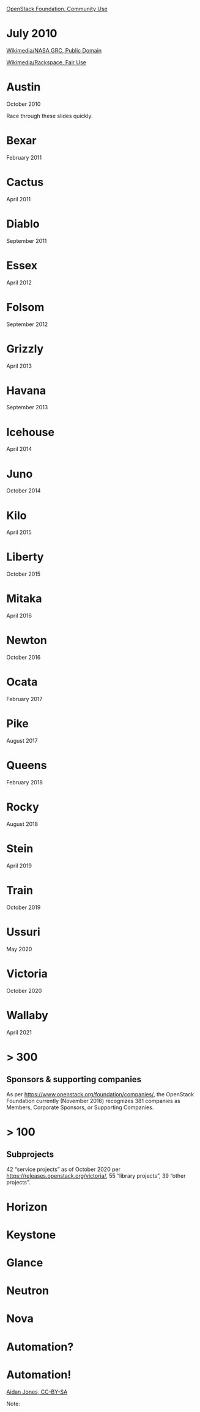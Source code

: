 <!-- .slide: data-background="images/openstack-logo.svg" data-background-size="contain" -->

[OpenStack Foundation, Community Use](http://www.openstack.org/brand/openstack-logo/) <!-- .element: class="caption" -->


# July 2010


<!-- .slide: data-background="http://upload.wikimedia.org/wikipedia/commons/e/e5/NASA_logo.svg" data-background-size="contain" -->
   
[Wikimedia/NASA GRC, Public Domain](https://commons.wikimedia.org/wiki/File:NASA_logo.svg) <!-- .element: class="caption" -->


<!-- .slide: data-background="https://upload.wikimedia.org/wikipedia/commons/9/9d/Rackspace_Technology.svg" data-background-size="contain" -->

[Wikimedia/Rackspace, Fair Use](https://en.wikipedia.org/wiki/File:Rackspace_logo.svg) <!-- .element: class="caption" -->


<!-- .slide: data-autoslide="750" -->
# Austin
October 2010

<!-- Note -->
Race through these slides quickly.


<!-- .slide: data-autoslide="750" -->
# Bexar
February 2011


<!-- .slide: data-autoslide="750" -->
# Cactus
April 2011


<!-- .slide: data-autoslide="750" -->
# Diablo
September 2011


<!-- .slide: data-autoslide="750" -->
# Essex
April 2012


<!-- .slide: data-autoslide="750" -->
# Folsom
September 2012


<!-- .slide: data-autoslide="750" -->
# Grizzly
April 2013


<!-- .slide: data-autoslide="750" -->
# Havana
September 2013


<!-- .slide: data-autoslide="750" -->
# Icehouse
April 2014


<!-- .slide: data-autoslide="750" -->
# Juno
October 2014


<!-- .slide: data-autoslide="750" -->
# Kilo
April 2015


<!-- .slide: data-autoslide="750" -->
# Liberty
October 2015


<!-- .slide: data-autoslide="750" -->
# Mitaka
April 2016


<!-- .slide: data-autoslide="750" -->
# Newton
October 2016


<!-- .slide: data-autoslide="750" -->
# Ocata
February 2017


<!-- .slide: data-autoslide="750" -->
# Pike
August 2017


<!-- .slide: data-autoslide="750" -->
# Queens
February 2018


<!-- .slide: data-autoslide="750" -->
# Rocky
August 2018


<!-- .slide: data-autoslide="750" -->
# Stein
April 2019


<!-- .slide: data-autoslide="750" -->
# Train
October 2019


<!-- .slide: data-autoslide="750" -->
# Ussuri
May 2020


<!-- .slide: data-autoslide="750" -->
# Victoria
October 2020


# Wallaby
April 2021


# > 300
## Sponsors & supporting companies

<!-- Note -->
As per <https://www.openstack.org/foundation/companies/>, the
OpenStack Foundation currently (November 2016) recognizes 381
companies as Members, Corporate Sponsors, or Supporting Companies.


# > 100
## Subprojects

<!-- Note -->
42 “service projects” as of October 2020 per
https://releases.openstack.org/victoria/, 55 “library projects”, 39
“other projects”.


<!-- .slide: data-background="images/button.png" data-background-size="cover" -->
# Horizon


<!-- .slide: data-background="images/fingerprint.png" data-background-size="contain" -->
# Keystone


<!-- .slide: data-background="images/soda-machine.png" data-background-size="contain" -->
# Glance


<!-- .slide: data-background="images/switch.png" data-background-size="contain" -->
# Neutron


<!-- .slide: data-background="images/brain.svg" data-background-size="contain" -->
# Nova


# Automation?


<!-- .slide: data-background="images/flow-1.svg" data-background-size="contain" -->


<!-- .slide: data-background="images/flow-2.svg" data-background-size="contain" -->


<!-- .slide: data-background="images/flow-3.svg" data-background-size="contain" -->


<!-- .slide: data-background="images/flow-4.svg" data-background-size="contain" -->


<!-- .slide: data-background="images/flow-5.svg" data-background-size="contain" -->


<!-- .slide: data-background="images/flow-6.svg" data-background-size="contain" -->


<!-- .slide: data-background="images/flow-7.svg" data-background-size="contain" -->


<!-- .slide: data-background="images/flow-8.svg" data-background-size="contain" -->


<!-- .slide: data-background="images/flow-9.svg" data-background-size="contain" -->


<!-- .slide: data-background="https://farm4.staticflickr.com/3113/3117146807_2a56fa5543_o_d.jpg" data-background-size="cover" -->
# Automation!

[Aidan Jones, CC-BY-SA](https://flic.kr/p/5Ksc9t) <!-- .element: class="caption" -->

Note:
